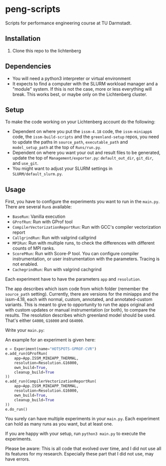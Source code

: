 # peng-scripts
Scripts for performance engineering course at TU Darmstadt.

## Installation

1. Clone this repo to the lichtenberg

## Dependencies

- You will need a python3 interpreter or virtual environment
- It expects to find a computer with the SLURM workload manager and a "module" system. If this is not the case, more or less everything will break. This works best, or maybe only on the Lichtenberg cluster.

## Setup

To make the code working on your Lichtenberg account do the following:

- Dependent on where you put the `issm-4.18` code, the `issm-miniapp`s code, the `issm-build-scripts` and the `greenland-setup` repos, you need to update the paths in `source_path`, `executable_path` and `model_setup_path` at the top of `Runs/run.py`.
- Dependent on where you want your out and result files to be generated, update the top of `Management/exporter.py`: `default_out_dir`, `git_dir`, and `use_git`.
- You might want to adjust your SLURM settings in `SLURM/default_slurm.py`.

## Usage

First, you have to configure the experiments you want to run in the `main.py`. There are several `Run`s available: 

- `BaseRun`: Vanilla execution
- `GProfRun`: Run with GProf tool
- `CompilerVectorizationReportRun`: Run with GCC's compiler vectorization report
- `CallgrindRun`: Run with valgrind callgrind
- `MPIRun`: Run with multiple runs, to check the differences with different counts of MPI ranks.
- `ScorePRun`: Run with Score-P tool. You can configure compiler instrumentation, or user instrumentation with the parameters. Tracing is not enabled.
- `CachegrindRun`: Run with valgrind cachgrind

Each experiment have to have the parameters `app` and `resolution`.

The app describes which issm code from which folder (remember the `source_path` setting). Currently, there are versions for the miniapps and the issm-4.18, each with normal, custom, annotated, and annotated-custom variants. This is meant to give to opportunity to run the apps original and with custom updates or manual instrumentation (or both), to compare the results.
The resolution describes which greenland model should be used. That's either `G4000`, `G16000` and `G64000`.

Write your `main.py`:

An example for an experiment is given here:

```python
e = Experiment(name="HOTSPOTS-GPROF-CVR")
e.add_run(GProfRun(
	app=App.ISSM_MINIAPP_THERMAL,
	resolution=Resolution.G16000, 
	own_build=True, 
	cleanup_build=True
))
e.add_run(CompilerVectorizationReportRun(
	app=App.ISSM_MINIAPP_THERMAL,
	resolution=Resolution.G16000, 
	own_build=True, 
	cleanup_build=True
))
e.do_run()
```

You surely can have multiple experiments in your `main.py`. Each experiment can hold as many runs as you want, but at least one.

If you are happy with your setup, run `python3 main.py` to execute the experiments.

Please be aware: This is all code that evolved over time, and I did not use all its features for my research. Especially these part that I did not use, may have errors.

